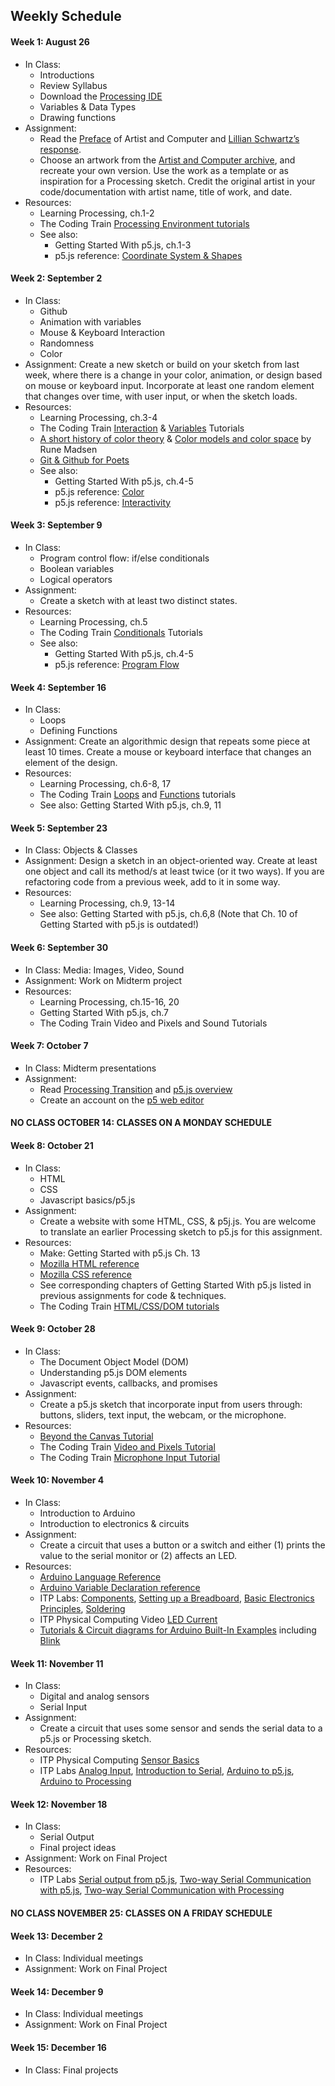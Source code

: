 ## Weekly Schedule
#### Week 1: August 26
* In Class: 
    - Introductions
    - Review Syllabus
    - Download the [Processing IDE](https://processing.org/download/)
    - Variables & Data Types
    - Drawing functions
* Assignment: 
    - Read the [Preface](https://www.atariarchives.org/artist/preface.php) of Artist and Computer and [Lillian Schwartz’s response](https://www.atariarchives.org/artist/sec31.php). 
    - Choose an artwork from the [Artist and Computer archive](https://www.atariarchives.org/artist/), and recreate your own version. Use the work as a template or as inspiration for a Processing sketch. Credit the original artist in your code/documentation with artist name, title of work, and date.
* Resources: 
    - Learning Processing, ch.1-2
    - The Coding Train [Processing Environment tutorials](https://www.youtube.com/playlist?list=PLRqwX-V7Uu6Yo4VdQ4ZTtqRQ1AE4t_Ep9)
    - See also:
      - Getting Started With p5.js, ch.1-3
      - p5.js reference: [Coordinate System & Shapes](https://p5js.org/learn/coordinate-system-and-shapes.html)

#### Week 2: September 2
* In Class: 
    - Github
    - Animation with variables
    - Mouse & Keyboard Interaction
    - Randomness
    - Color
* Assignment: Create a new sketch or build on your sketch from last week, where there is a change in your color, animation, or design based on mouse or keyboard input. Incorporate at least one random element that changes over time, with user input, or when the sketch loads.
* Resources: 
    - Learning Processing, ch.3-4
    - The Coding Train [Interaction](https://www.youtube.com/playlist?list=PLRqwX-V7Uu6by61pbhdvyEpIeymlmnXzD) & [Variables](https://www.youtube.com/playlist?list=PLRqwX-V7Uu6aFNOgoIMSbSYOkKNTo89uf) Tutorials
    - [A short history of color theory](https://programmingdesignsystems.com/color/a-short-history-of-color-theory/index.html) & [Color models and color space](https://programmingdesignsystems.com/color/color-models-and-color-spaces/index.html) by Rune Madsen
    - [Git & Github for Poets](https://www.youtube.com/playlist?list=PLRqwX-V7Uu6ZF9C0YMKuns9sLDzK6zoiV)
    - See also:
      - Getting Started With p5.js, ch.4-5
      - p5.js reference: [Color](https://p5js.org/learn/color.htmlhttps://p5js.org/learn/interactivity.html)
      - p5.js reference: [Interactivity](https://p5js.org/learn/interactivity.html)

#### Week 3: September 9
* In Class: 
    - Program control flow: if/else conditionals
    - Boolean variables
    - Logical operators
* Assignment: 
    - Create a sketch with at least two distinct states. 
* Resources: 
    - Learning Processing, ch.5
    - The Coding Train [Conditionals](https://www.youtube.com/playlist?list=PLRqwX-V7Uu6YqykuLs00261JCqnL_NNZ_) Tutorials
    - See also:
      - Getting Started With p5.js, ch.4-5
      - p5.js reference: [Program Flow](https://p5js.org/learn/program-flow.html)
      
#### Week 4: September 16
* In Class: 
    - Loops
    - Defining Functions
* Assignment: Create an algorithmic design that repeats some piece at least 10 times. Create a mouse or keyboard interface that changes an element of the design.
* Resources: 
    - Learning Processing, ch.6-8, 17
    - The Coding Train [Loops](https://www.youtube.com/playlist?list=PLRqwX-V7Uu6bm-3M4Wntd4yYZGKwiKfrQ) and [Functions](https://www.youtube.com/playlist?list=PLRqwX-V7Uu6ajGB2OI3hl5DZsD1Fw1WzR) tutorials
    - See also: Getting Started With p5.js, ch.9, 11

#### Week 5: September 23
* In Class: Objects & Classes
* Assignment: Design a sketch in an object-oriented way. Create at least one object and call its method/s at least twice (or it two ways). If you are refactoring code from a previous week, add to it in some way.
* Resources: 
    - Learning Processing, ch.9, 13-14
    - See also: Getting Started with p5.js, ch.6,8 (Note that Ch. 10 of Getting Started with p5.js is outdated!)

#### Week 6: September 30
* In Class: Media: Images, Video, Sound
* Assignment: Work on Midterm project
* Resources: 
    - Learning Processing, ch.15-16, 20
    - Getting Started With p5.js, ch.7
    - The Coding Train Video and Pixels and Sound Tutorials

#### Week 7: October 7
* In Class: Midterm presentations 
* Assignment: 
    - Read [Processing Transition](https://github.com/processing/p5.js/wiki/Processing-transition) and [p5.js overview](https://github.com/processing/p5.js/wiki/p5.js-overview)
    - Create an account on the [p5 web editor](https://editor.p5js.org/)

#### NO CLASS OCTOBER 14: CLASSES ON A MONDAY SCHEDULE

#### Week 8: October 21
* In Class: 
    - HTML
    - CSS
    - Javascript basics/p5.js
* Assignment:
    - Create a website with some HTML, CSS, & p5j.js. You are welcome to translate an earlier Processing sketch to p5.js for this assignment.
* Resources: 
    - Make: Getting Started with p5.js Ch. 13
    - [Mozilla HTML reference](https://developer.mozilla.org/en-US/docs/Web/HTML)
    - [Mozilla CSS reference](https://developer.mozilla.org/en-US/docs/Learn/Getting_started_with_the_web/CSS_basics)
    - See corresponding chapters of Getting Started With p5.js listed in previous assignments for code & techniques.
    - The Coding Train [HTML/CSS/DOM tutorials](https://thecodingtrain.com/Tutorials/8-html-css-dom/)

#### Week 9: October 28
* In Class: 
    - The Document Object Model (DOM)
    - Understanding p5.js DOM elements 
    - Javascript events, callbacks, and promises
* Assignment:
    - Create a p5.js sketch that incorporate input from users through: buttons, sliders, text input, the webcam, or the microphone.
* Resources: 
    - [Beyond the Canvas Tutorial](https://github.com/processing/p5.js/wiki/Beyond-the-canvas)
    - The Coding Train [Video and Pixels Tutorial](https://www.youtube.com/playlist?list=PLRqwX-V7Uu6aKKsDHZdDvN6oCJ2hRY_Ig)
    - The Coding Train [Microphone Input Tutorial](https://www.youtube.com/watch?v=q2IDNkUws-A)

#### Week 10: November 4
* In Class:
    - Introduction to Arduino
    - Introduction to electronics & circuits
* Assignment:
    - Create a circuit that uses a button or a switch and either (1) prints the value to the serial monitor or (2) affects an LED.
* Resources: 
    - [Arduino Language Reference](https://www.arduino.cc/reference/en/)
    - [Arduino Variable Declaration reference](https://www.arduino.cc/en/Reference/VariableDeclaration)
    - ITP Labs: [Components](https://itp.nyu.edu/physcomp/Labs/Components/), [Setting up a Breadboard](https://itp.nyu.edu/physcomp/Labs/Breadboard/), [Basic Electronics Principles](https://itp.nyu.edu/physcomp/Labs/Electronics/), [Soldering](https://itp.nyu.edu/physcomp/Labs/Soldering/)
    - ITP Physical Computing Video [LED Current](https://vimeo.com/showcase/2801639/video/78674965)
    - [Tutorials & Circuit diagrams for Arduino Built-In Examples](https://www.arduino.cc/en/Tutorial/BuiltInExamples) including [Blink](https://www.arduino.cc/en/Tutorial/Blink)

#### Week 11: November 11
* In Class: 
    - Digital and analog sensors
    - Serial Input
* Assignment:
    - Create a circuit that uses some sensor and sends the serial data to a p5.js or Processing sketch.
* Resources: 
    - ITP Physical Computing [Sensor Basics](https://itp.nyu.edu/physcomp/lessons/sensors-the-basics/)
    - ITP Labs [Analog Input](https://itp.nyu.edu/physcomp/labs/labs-arduino-digital-and-analog/analog-in-with-an-arduino/), [Introduction to Serial](https://itp.nyu.edu/physcomp/lab-intro-to-serial-communications/), [Arduino to p5.js](https://itp.nyu.edu/physcomp/labs/labs-serial-communication/lab-serial-input-to-the-p5-js-ide/), [Arduino to Processing](https://itp.nyu.edu/physcomp/labs/labs-serial-communication/serial-output-from-an-arduino/)

#### Week 12: November 18
* In Class: 
    - Serial Output
    - Final project ideas
* Assignment: Work on Final Project
* Resources: 
    - ITP Labs [Serial output from p5.js](https://itp.nyu.edu/physcomp/labs/labs-serial-communication/lab-serial-output-from-p5-js/), [Two-way Serial Communication with p5.js](https://itp.nyu.edu/physcomp/labs/labs-serial-communication/two-way-duplex-serial-communication-using-p5js/), [Two-way Serial Communication with Processing](https://itp.nyu.edu/physcomp/labs/labs-serial-communication/two-way-duplex-serial-communication-using-an-arduino/) 

#### NO CLASS NOVEMBER 25: CLASSES ON A FRIDAY SCHEDULE

#### Week 13: December 2
* In Class: Individual meetings
* Assignment: Work on Final Project

####  Week 14: December 9
* In Class: Individual meetings
* Assignment: Work on Final Project

#### Week 15: December 16
* In Class: Final projects

